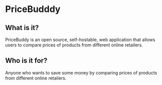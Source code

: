 # PriceBudddy

## What is it?
PriceBuddy is an open source, self-hostable, web application that allows users to compare prices of products from different online retailers.

## Who is it for?
Anyone who wants to save some money by comparing prices of products from different online retailers.
